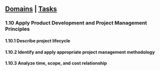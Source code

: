 [Domains](../index.md) | [Tasks](index.md)
---
### 1.10 Apply Product Development and Project Management Principles

#### 1.10.1 Describe project lifecycle

#### 1.10.2 Identify and apply appropriate project management methodology

#### 1.10.3 Analyze time, scope, and cost relationship
